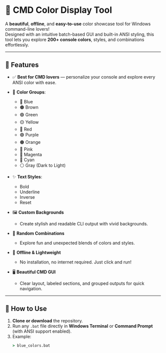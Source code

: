 # 🎨 CMD Color Display Tool

A **beautiful**, **offline**, and **easy-to-use** color showcase tool for Windows command-line lovers!  
Designed with an intuitive batch-based GUI and built-in ANSI styling, this tool lets you explore **200+ console colors**, styles, and combinations effortlessly.

---

## 🌟 Features

- ✅ **Best for CMD lovers** — personalize your console and explore every ANSI color with ease.
- 🎨 **Color Groups**:
  - 🔵 Blue
  - 🟤 Brown
  - 🟢 Green
  - 🟡 Yellow
  - 🔴 Red
  - 🟣 Purple
  - 🟠 Orange
  - 🩷 Pink
  - 🧵 Magenta
  - 🧊 Cyan
  - ⚪ Gray (Dark to Light)

- ✨ **Text Styles**:
  - Bold
  - Underline
  - Inverse
  - Reset

- 🖼️ **Custom Backgrounds**  
  - Create stylish and readable CLI output with vivid backgrounds.

- 🎲 **Random Combinations**  
  - Explore fun and unexpected blends of colors and styles.

- 🧠 **Offline & Lightweight**  
  - No installation, no internet required. Just click and run!

- 🖥️ **Beautiful CMD GUI**  
  - Clear layout, labeled sections, and grouped outputs for quick navigation.

---

## 🧾 How to Use

1. **Clone or download** the repository.
2. Run any `.bat` file directly in **Windows Terminal** or **Command Prompt** (with ANSI support enabled).
3. Example:
   ```cmd
   > blue_colors.bat
